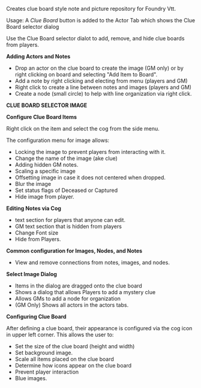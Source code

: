 Creates clue board style note and picture repository for Foundry Vtt.

Usage:
A _Clue Board_ button is added to the Actor Tab which shows the Clue Board selector dialog

Use the Clue Board selector dialot to add, remove, and hide clue boards from players.

**Adding Actors and Notes**

- Drop an actor on the clue board to create the image (GM only) or by right clicking on board and selecting "Add Item to Board".
- Add a note by right clicking and electing from menu (players and GM)
- Right click to create a line between notes and images (players and GM)
- Create a node (small circle) to help with line organization via right click.

**CLUE BOARD SELECTOR IMAGE**

**Configure Clue Board Items**

Right click on the item and select the cog from the side menu. 

The configuration menu for image allows:

- Locking the image to prevent players from interacting with it.
- Change the name of the image (ake clue)
- Adding hidden GM notes.
- Scaling a specific image
- Offsetting image in case it does not centered when dropped.
- Blur the image
- Set status flags of Deceased or Captured
- Hide image from player.

**Editing Notes via Cog**

- text section for players that anyone can edit.
- GM text section that is hidden from players
- Change Font size
- Hide from Players.

**Common configuration for Images, Nodes, and Notes**

- View and remove connections from notes, images, and nodes.


**Select Image Dialog**

- Items in the dialog are dragged onto the clue board
- Shows a dialog that allows Players to add a mystery clue
- Allows GMs to add a node for organization
- (GM Only) Shows all actors in the actors tabs.


**Configuring Clue Board**

After defining a clue board, their appearance is configured via the cog icon in upper left corner. This allows the user to:

- Set the size of the clue board (height and width)
- Set background image.
- Scale all items placed on the clue board
- Determine how icons appear on the clue board
- Prevent player interaction
- Blue images.
